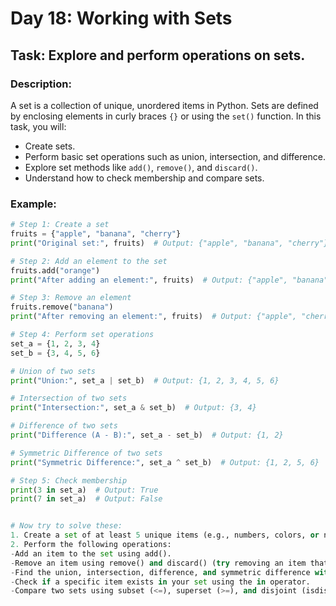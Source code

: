 # **Day 18: Working with Sets**  
## **Task**: Explore and perform operations on sets.  

### **Description**:  
A set is a collection of unique, unordered items in Python. Sets are defined by enclosing elements in curly braces `{}` or using the `set()` function. In this task, you will:  
- Create sets.  
- Perform basic set operations such as union, intersection, and difference.  
- Explore set methods like `add()`, `remove()`, and `discard()`.  
- Understand how to check membership and compare sets.  

### **Example**:  
```python
# Step 1: Create a set
fruits = {"apple", "banana", "cherry"}
print("Original set:", fruits)  # Output: {"apple", "banana", "cherry"}

# Step 2: Add an element to the set
fruits.add("orange")
print("After adding an element:", fruits)  # Output: {"apple", "banana", "cherry", "orange"}

# Step 3: Remove an element
fruits.remove("banana")
print("After removing an element:", fruits)  # Output: {"apple", "cherry", "orange"}

# Step 4: Perform set operations
set_a = {1, 2, 3, 4}
set_b = {3, 4, 5, 6}

# Union of two sets
print("Union:", set_a | set_b)  # Output: {1, 2, 3, 4, 5, 6}

# Intersection of two sets
print("Intersection:", set_a & set_b)  # Output: {3, 4}

# Difference of two sets
print("Difference (A - B):", set_a - set_b)  # Output: {1, 2}

# Symmetric Difference of two sets
print("Symmetric Difference:", set_a ^ set_b)  # Output: {1, 2, 5, 6}

# Step 5: Check membership
print(3 in set_a)  # Output: True
print(7 in set_a)  # Output: False


# Now try to solve these:
1. Create a set of at least 5 unique items (e.g., numbers, colors, or names).
2. Perform the following operations:
-Add an item to the set using add().
-Remove an item using remove() and discard() (try removing an item that doesn’t exist with discard() to see how it differs from remove()).
-Find the union, intersection, difference, and symmetric difference with another set.
-Check if a specific item exists in your set using the in operator.
-Compare two sets using subset (<=), superset (>=), and disjoint (isdisjoint()) operations.
